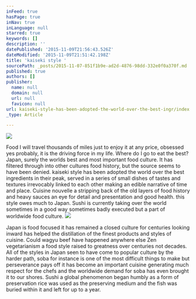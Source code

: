 ```yaml
---
inFeed: true
hasPage: true
inNav: true
inLanguage: null
starred: true
keywords: []
description: ''
datePublished: '2015-11-09T21:56:43.526Z'
dateModified: '2015-11-09T21:51:42.198Z'
title: 'kaiseki style '
sourcePath: _posts/2015-11-07-851f1b9e-ad2d-4876-98dd-332e0f0a370f.md
published: true
authors: []
publisher:
  name: null
  domain: null
  url: null
  favicon: null
url: kaiseki-style-has-been-adopted-the-world-over-the-best-ingr/index.html
_type: Article

---
```

![](https://the-grid-user-content.s3-us-west-2.amazonaws.com/64634b56-0c1d-441d-bb98-8628ea4f48e4.jpg)

Food I will travel thousands of miles just to enjoy it at any price, obsessed yes probably, it is the driving force in my life.
Where do I go to eat the best? Japan, surely the worlds best and most important food culture.
It has filtered through into other cultures food history, but the source seems to have been denied. kaiseki style has been adopted the world over the best ingredients in their peak, served in a series of small dishes of tastes and textures irrevocably linked to each other making an edible narrative of time and place.
Cuisine nouvelle a stripping back of the old layers of food history and heavy sauces an eye for detail and presentation and good health. this style owes much to Japan.
Sushi is currently taking over the world sometimes in a good way sometimes badly executed but a part of worldwide food culture. ![](https://the-grid-user-content.s3-us-west-2.amazonaws.com/c8f689bb-6c0b-4e3c-bf7d-4316157474e0.jpg)

Japan is food focused it has remained a closed culture for centuries looking inward has helped the distillation of the finest products and styles of cuisine. Could wagyu beef have happened anywhere else Zen vegetarianism a food style raised to greatness over centuries not decades.
All of the styles in Japan seen to have come to popular culture by the harder path, soba for instance is one of the most difficult things to make but perseverance pays off it has become an important cuisine generating much respect for the chefs and the worldwide demand for soba has even brought it to our shores.
Sushi a global phenomenon began humbly as a form of preservation rice was used as the preserving medium and the fish was buried within it and left for up to a year.
